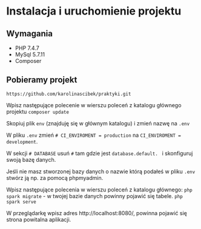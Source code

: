# Instalacja i uruchomienie projektu

## Wymagania

- PHP 7.4.7
- MySql 5.7.11
- Composer

## Pobieramy projekt 

`https://github.com/karolinascibek/praktyki.git`

Wpisz następujące polecenie w wierszu poleceń z katalogu głównego projektu 
`composer update`

Skopiuj plik `env` (znajduję się w głównym katalogu) i zmień nazwę na `.env`

W pliku `.env` zmień `# CI_ENVIROMENT = production` na `CI_ENVIROMENT = development`.

W sekcji `# DATABASE` usuń `#` tam gdzie jest `database.default. ` i skonfiguruj swoją bazę danych.

Jeśli nie masz stworzonej bazy danych o nazwie którą podałeś w pliku `.env` stwórz ją np. za pomocą phpmyadmin.

Wpisz następujące polecenia w wierszu poleceń z katalogu głównego:
`php spark migrate` - w twojej bazie danych powinny pojawić się tabele.
`php spark serve`

W przeglądarkę wpisz adres http://localhost:8080/, powinna pojawić się strona powitalna aplikacji.
